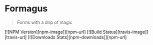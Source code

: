 # Formagus
> Forms with a drip of magic

[![NPM Version][npm-image]][npm-url]
[![Build Status][travis-image]][travis-url]
[![Downloads Stats][npm-downloads]][npm-url]
